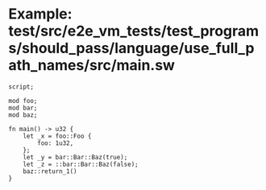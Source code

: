 # Example: test/src/e2e_vm_tests/test_programs/should_pass/language/use_full_path_names/src/main.sw

```sway
script;

mod foo;
mod bar;
mod baz;

fn main() -> u32 {
    let _x = foo::Foo {
        foo: 1u32,
    };
    let _y = bar::Bar::Baz(true);
    let _z = ::bar::Bar::Baz(false);
    baz::return_1()
}

```
